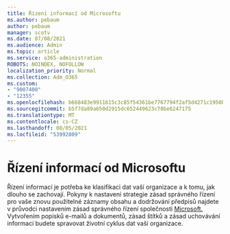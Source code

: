 ```yaml
---
title: Řízení informací od Microsoftu
ms.author: pebaum
author: pebaum
manager: scotv
ms.date: 07/08/2021
ms.audience: Admin
ms.topic: article
ms.service: o365-administration
ROBOTS: NOINDEX, NOFOLLOW
localization_priority: Normal
ms.collection: Adm_O365
ms.custom:
- "9007400"
- "12355"
ms.openlocfilehash: b668483e9911615c3c85f54361be7767794f2af5d4271c1950b01b401a2e2ef2
ms.sourcegitcommit: b5f7da89a650d2915dc652449623c78be6247175
ms.translationtype: MT
ms.contentlocale: cs-CZ
ms.lasthandoff: 08/05/2021
ms.locfileid: "53992809"
---
```

# <a name="microsoft-information-governance"></a>Řízení informací od Microsoftu

Řízení informací je potřeba ke klasifikaci dat vaší organizace a k tomu, jak dlouho se zachovají. Pokyny k nastavení strategie zásad správného řízení pro vaše znovu použitelné záznamy obsahu a dodržování předpisů najdete v průvodci nastavením zásad správného řízení společnosti [Microsoft.](https://admin.microsoft.com/AdminPortal/Home#/modernonboarding/migsetupguide) Vytvořením popisků e-mailů a dokumentů, zásad štítků a zásad uchovávání informací budete spravovat životní cyklus dat vaší organizace.

